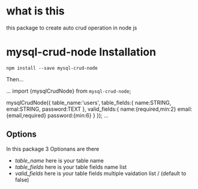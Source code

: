# what is this
this package to create auto crud operation in node js
# mysql-crud-node Installation
`npm install --save mysql-crud-node`

Then...

...
import {mysqlCrudNode} from `mysql-crud-node`;

mysqlCrudNode({
    table_name:'users',
    table_fields:{
        name:STRING,
        emal:STRING,
        password:TEXT
        },
    valid_fields:{
        name:{required,min:2}
        email:{email,required}
        password:{min:6}
    }
});
...

## Options

In this package 3 Optionans are there

* *table_name* here is your table name 
* *table_fields* here is your table fields name list
* *valid_fields* here is your table fields multiple vaidation list / (default to false)

